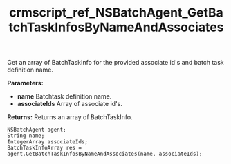 ﻿---
title: crmscript_ref_NSBatchAgent_GetBatchTaskInfosByNameAndAssociates
description: BatchTaskInfoArray GetBatchTaskInfosByNameAndAssociates(String name, IntegerArray associateIds)
intellisense: NSBatchAgent.GetBatchTaskInfosByNameAndAssociates
keywords: NSBatchAgent,GetBatchTaskInfosByNameAndAssociates
so.topic: reference
---

Get an array of BatchTaskInfo for the provided associate id's and batch task definition name.

**Parameters:**
 - **name** Batchtask definition name.
 - **associateIds** Array of associate id's.

**Returns:** Returns an array of BatchTaskInfo.

```crmscript
NSBatchAgent agent;
String name;
IntegerArray associateIds;
BatchTaskInfoArray res = agent.GetBatchTaskInfosByNameAndAssociates(name, associateIds);
```

